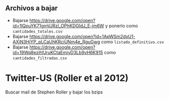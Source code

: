 ## Archivos a bajar

- Bajarse https://drive.google.com/open?id=1lQpuYK71gmVJRzl_OPhKDGIdJ_E-im6W y ponerlo como `cantidades_totales.csv`
- Bajarse https://drive.google.com/open?id=1ApWSm2dxU1-AXiN3HiYP_pLCaUhKRciUNm4e_RguGwg como `listado_definitivo.csv`
- Bajarse https://drive.google.com/open?id=19Wq8ezjhfJruKCtaEmiyD3Lb9vH6K915 como `cantidades_filtradas.csv`

# Twitter-US (Roller et al 2012)

Buscar mail de Stephen Roller y bajar los bzips